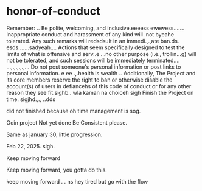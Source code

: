 # honor-of-conduct
Remember:
..
Be polite, welcoming, and inclusive.eeeess
ewewess.......
Inappropriate conduct and harassment of any kind will .not byeahe tolerated. Any such remarks will redsdsult in an immedi.,.,ate ban.ds.
esds.......sadyeah....
Actions that seem specifically designed to test the limits of what is offensive and serv..e ...no other purpose (i.e., trollin...g) will not be tolerated, and such sessions will be immediately terminated....
...,.,.,.,.,...
Do not post someone's personal information or post links to personal information. e ee .,.health is wealth
..
Additionally, The Project and its core members reserve the right to ban or otherwise disable the account(s) of users in defiancehs of this code of conduct or for any other reason they see fit.sighb..
 wla kaman na choiceh
sigh
Finish the Project on time.  sigjhd.,.,
..dds

did not finished because oh time management is sog.



Odin project
Not yet done
Be Consistent please.

Same as january 30, little progression.

Feb 22, 2025. sigh.


Keep moving forward

Keep moving forward, you gotta do this.

keep moving forward . . ns
hey
tired but go with the flow 
